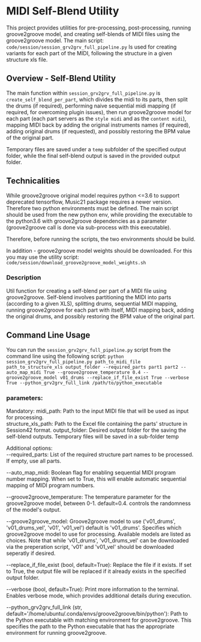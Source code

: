 # MIDI Self-Blend Utility

This project provides utilities for pre-processing, post-processing, running groove2groove model, and creating self-blends of MIDI files using the groove2groove model.
The main script: `code/session/session_grv2grv_full_pipeline.py`
Is used for creating variants for each part of the MIDI, following the structure in a given structure xls file. 

## Overview - Self-Blend Utility

The main function within `session_grv2grv_full_pipeline.py` is `create_self_blend_per_part`, which divides the midi to its parts, then split the drums (if required), performing naive sequential midi mapping (if required, for overcoming plugin issues), then run groove2groove model for each part (each part servers as the `style midi` and as the `content midi`), mapping MIDI back by adding the original instruments names (if required), adding original drums (if requested), and possibly restoring the BPM value of the original part.

Temporary files are saved under a `temp` subfolder of the specified output folder, while the final self-blend output is saved in the provided output folder.


## Technicalities
While groove2groove original model requires python <=3.6 to support deprecated tensorflow, Music21 package requires a newer version. Therefore two python environments must be defined.
The main script should be used from the new python env, while providing the executable to the python3.6 with groove2groove dependencies as a parameter (groove2groove call is done via sub-process with this executable).

Therefore, before running the scripts, the two environments should be build.

In addition - groove2groove model weights should be downloaded. For this you may use the utility script: 
`code/session/download_groove2groove_model_weights.sh`


### Description

Util function for creating a self-blend per part of a MIDI file using groove2groove. Self-blend involves partitioning the MIDI into parts (according to a given XLS), splitting drums, sequential MIDI mapping, running groove2groove for each part with itself, MIDI mapping back, adding the original drums, and possibly restoring the BPM value of the original part.


## Command Line Usage
You can run the `session_grv2grv_full_pipeline.py` script from the command line using the following script:
```python session_grv2grv_full_pipeline.py path_to_midi_file path_to_structure_xls output_folder --required_parts part1 part2 --auto_map_midi True --groove2groove_temperature 0.4 --groove2groove_model v01_drums --replace_if_file_exist True --verbose True --python_grv2grv_full_link /path/to/python_executable```

### parameters:
Mandatory:
  midi_path: Path to the input MIDI file that will be used as input for processing.      
  structure_xls_path: Path to the Excel file containing the parts' structure in Session42 format.
  output_folder: Desired output folder for the saving the self-blend outputs. 
    Temporary files will be saved in a sub-folder temp

Additional options:      
  --required_parts: List of the required structure part names to be processed. If empty, use all parts.
  
  --auto_map_midi: Boolean flag for enabling sequential MIDI program number mapping.
      When set to True, this will enable automatic sequential mapping of MIDI program numbers.
  
  --groove2groove_temperature: The temperature parameter for the groove2groove model, between 0-1. default=0.4. controls the randomness of the model's output.

  --groove2groove_model: Groove2groove model to use ('v01_drums', 'v01_drums_vel', 'v01', 'v01_vel') default is 'v01_drums'.
      Specifies which groove2groove model to use for processing. Available models are listed as choices. 
      Note that while 'v01_drums', 'v01_drums_vel' can be downloaded via the preperation script, 'v01' and 'v01_vel' should be downloaded seperatly if desired. 

  --replace_if_file_exist (bool, default=True): Replace the file if it exists.
      If set to True, the output file will be replaced if it already exists in the specified output folder.

  --verbose (bool, default=True): Print more information to the terminal.
      Enables verbose mode, which provides additional details during execution.

  --python_grv2grv_full_link (str, default='/home/ubuntu/.conda/envs/groove2groove/bin/python'): Path to the Python executable with matching environment for groove2groove.
      This specifies the path to the Python executable that has the appropriate environment for running groove2groove.
